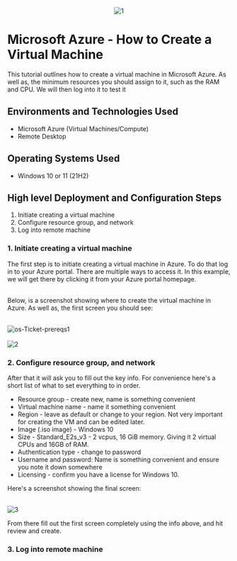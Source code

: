 <p align="center">
<img src="https://i.ibb.co/9yNG8wG/1.png" alt="1" border="0">
</p>

<h1>Microsoft Azure - How to Create a Virtual Machine</h1>
This tutorial outlines how to create a virtual machine in Microsoft Azure. As well as, the minimum resources you should assign to it, such as the RAM and CPU. We will then log into it to test it<br />

<h2>Environments and Technologies Used</h2>

- Microsoft Azure (Virtual Machines/Compute)
- Remote Desktop

<h2>Operating Systems Used </h2>

- Windows 10 or 11</b> (21H2)

<h2>High level Deployment and Configuration Steps</h2>

1. Initiate creating a virtual machine
2. Configure resource group, and network
3. Log into remote machine

<h3>1. Initiate creating a virtual machine</h3>
The first step is to initiate creating a virtual machine in Azure. To do that log in to your Azure portal. There are multiple ways to access it. In this example, we will get there by clicking it from your Azure portal homepage.<br><br>

Below, is a screenshot showing where to create the virtual machine in Azure. As well as, the first screen you should see:<br><br>

<img src="https://i.ibb.co/jZL6b6M/os-Ticket-prereqs1.jpg" alt="os-Ticket-prereqs1" border="0" />
<br><br>

<img src="https://i.ibb.co/HxMqFd1/2.jpg" alt="2" border="0">

<h3>2. Configure resource group, and network</h3>

After that it will ask you to fill out the key info. For convenience here's a short list of what to set everything to in order.
- Resource group - create new, name is something convenient
- Virtual machine name - name it something convenient
- Region - leave as default or change to your region. Not very important for creating the VM and can be edited later.
- Image (.iso image) - Windows 10
- Size - Standard_E2s_v3 - 2 vcpus, 16 GiB memory. Giving it 2 virtual CPUs and 16GB of RAM.
- Authentication type - change to password
- Username and password: Name is something convenient and ensure you note it down somewhere
- Licensing - confirm you have a license for Windows 10.

Here's a screenshot showing the final screen:<br><br>

<img src="https://i.ibb.co/d6nskmx/3.jpg" alt="3" border="0">

From there fill out the first screen completely using the info above, and hit review and create.


<h3>3. Log into remote machine</h3>
